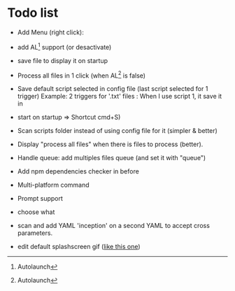 # Todo list

- Add Menu (right click):
 - add AL[^1] support (or desactivate)
 - save file to display it on startup


- Process all files in 1 click (when AL[^1] is false)
- Save default script selected in config file (last script selected for 1 trigger)
Example: 2 triggers for '.txt' files :
When I use script 1, it save it in
- start on startup => Shortcut cmd+S)
- Scan scripts folder instead of using config file for it (simpler & better)
- Display "process all files" when there is files to process (better).
- Handle queue: add multiples files queue (and set it with "queue")
- Add npm dependencies checker in before
- Multi-platform command
- Prompt support
- choose what
- scan and add YAML 'inception' on a second YAML to accept cross parameters.
-  edit default splashscreen gif ([like this one](https://github.com/BoostIO/Boostnote/blob/master/resources/boostnote-install.gif))

[^1]: Autolaunch

